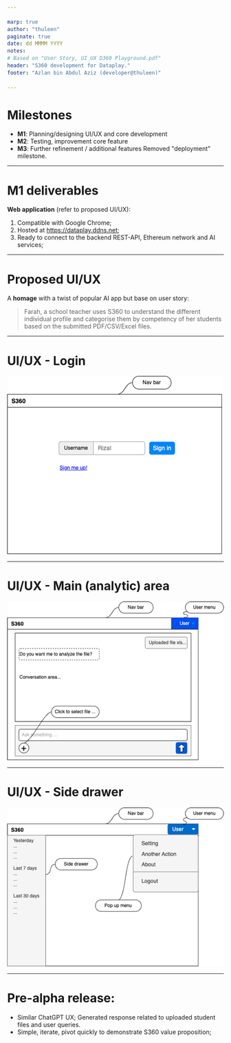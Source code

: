 ```yaml
---

marp: true
author: "thuleen"
paginate: true
date: dd MMMM YYYY
notes: 
# Based on "User Story, UI_UX D360 Playground.pdf"
header: "S360 development for Dataplay."
footer: "Azlan bin Abdul Aziz (developer@thuleen)"

---
```


# Milestones

- **M1**: Planning/designing UI/UX and core development 
- **M2**: Testing, improvement core feature
- **M3**: Further refinement / additional features
          Removed "deployment" milestone.

<!--

NOTES: 

👉 Project duration 12 weeks - 4 sessions - 2hour each session 

👉 Thuleen will call for discussion - if requires, twice a week for progress update.

️👉 To deploy "a working web app" in 14 days but will be far from ideal

👉 Deployment not relevant as S360 still in development 

 -->

---

# M1 deliverables

**Web application** (refer to proposed UI/UX): 
1. Compatible with Google Chrome;
2. Hosted at https://dataplay.ddns.net; 
3. Ready to connect to the backend REST-API, Ethereum network and AI services; 

<!-- 

NOTES:

👉 M1 basically to come up with a web app that resembles S360 main idea.

👉 Challenge since to link with endpoints and not enough time to test as we want expose to external parties.

👉 Doable but the end result of 14 days of worth of development will be far from perfect!

--->

---

# Proposed UI/UX

A **homage** with a twist of popular AI app but base on user story: 

> Farah, a school teacher uses S360 to understand the different individual profile and categorise them by competency of her students based on the submitted PDF/CSV/Excel files.

<!-- 
NOTES:

👉 Reqeust permission from Dataplay (client) so that we can have some freedom to design UXUI -as the team do not have a clear direction and demand a short development time?!.

👉 For now settle for the "Farah user story". However request to drop for the PDF support for the time being. ie. This version.

--->

---

# UI/UX - **Login**

![main-analyze area](./images/s360-ui-login.png)

<!-- 

NOTES:

👉 For the time being, a simple login (just username and no password) so we can focus the development on the core functionality of the app.

👉 At least the login page emphasis on the idea that the app is capable of role-based-access-control ("RBAC"). User association to an organization/school/department. 

--->


------

# UI/UX - **Main (analytic) area**

![main-analyze area](./images/s360-ui.png)

<!-- 

NOTES:

👉 Page which user will spend most of the time while using the app.

👉 Homage to ChatGPT.

👉 Able to guide user to set of questions related to S360 main concept?

--->

---

# UI/UX - **Side drawer**

![main-analyze area](./images/s360-ui-left-drawer.png)

<!-- 

NOTES:

👉 Optional feature where user can browse conversation history.

--->

---

# Pre-alpha release:

- Similar ChatGPT UX;
  Generated response related to uploaded student files and user queries.
- Simple, iterate, pivot quickly to demonstrate S360 value proposition;


<!-- 

NOTES:

👉 Pre-alpha (14 days dev) means first internal release & testing, very unstable, missing features and buggy. 

👉 We have configured/comissioned hyperledger network and SNAD-API (REST-API). Previously thuleen is not expected to develop the UI. So client must understood that thuleen is expected to develop an web app not just an API!

👉 However, this is already considered as reflected in the latest/submitted quotation. 

👉 Now a frontend but to link with the SNAD-API and AI endpoints.

👉 Frontend dev does not meant just front end but also changes in the SNAD-API to suit UX.

--->